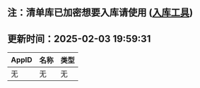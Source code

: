 ## 注：清单库已加密想要入库请使用 ([入库工具](https://github.com/BlankTMing/ManifestAutoUpdate/releases))

## 更新时间：2025-02-03 19:59:31
| AppID | 名称 | 类型  |
| :-------------------- | :----------------------------- | :----------- |
| 无 | 无 | 无 |
